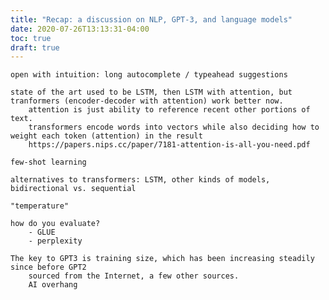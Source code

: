 ```yaml
---
title: "Recap: a discussion on NLP, GPT-3, and language models"
date: 2020-07-26T13:13:31-04:00
toc: true
draft: true
---
```


    open with intuition: long autocomplete / typeahead suggestions

    state of the art used to be LSTM, then LSTM with attention, but tranformers (encoder-decoder with attention) work better now.
        attention is just ability to reference recent other portions of text.
        transformers encode words into vectors while also deciding how to weight each token (attention) in the result 
        https://papers.nips.cc/paper/7181-attention-is-all-you-need.pdf

    few-shot learning

    alternatives to transformers: LSTM, other kinds of models, bidirectional vs. sequential

    "temperature"

    how do you evaluate?
        - GLUE
        - perplexity

    The key to GPT3 is training size, which has been increasing steadily since before GPT2
        sourced from the Internet, a few other sources.
        AI overhang
    

